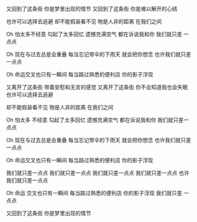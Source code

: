 又回到了这条街
你是梦里出现的情节
又回到了这条街
你是难以解开的心结

也许可以选择去逃避
却不能假装看不见
物是人非的距离
在我们之间

Oh 怕太多不经意
勾起了太多回忆
遗憾充满空气
都在诉说我和你
我们就只差 一点点

Oh 现在与过去总是会重叠
每当忘记带伞的下雨天
就会把你想念
也许我们就只差 一点点

Oh 命运交叉也只有一瞬间
每当路过熟悉的便利店
你的影子浮现


又离开了这条街
带着安慰和无言的感觉
又离开了这条街
你不会知道我也会失眠
也许可以选择去逃避

却不能假装看不见
物是人非的距离
在我们之间 

Oh 怕太多 不经意
勾起了太多回忆
遗憾充满空气
都在诉说我和你
我们就只差一点点

Oh 现在与过去总是会重叠
每当忘记带伞的下雨天
就会把你想念
也许我们就只差 一点点

Oh 命运交叉也只有一瞬间
每当路过熟悉的便利店
你的影子浮现

我们就只差一点点
我们就只差一点点
我们就只差一点点
我们就只差一点点
也许我们就只差一点点

Oh 命运 交叉也只有一瞬间
每当路过熟悉的便利店
你的影子浮现
我们就只差 一点点

又回到了这条街
你是梦里出现的情节